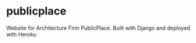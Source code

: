 # publicplace
Website for Architecture Firm PublicPlace. Built with Django and deployed with Heroku
